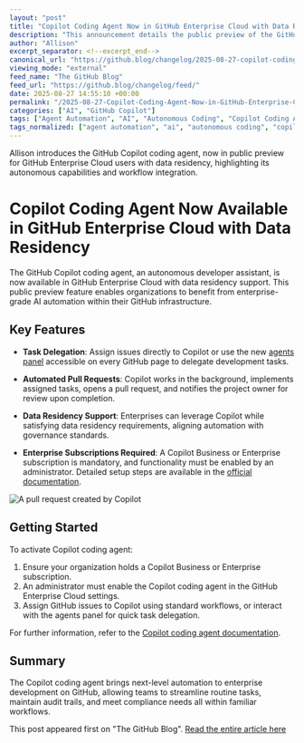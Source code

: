 ```yaml
---
layout: "post"
title: "Copilot Coding Agent Now in GitHub Enterprise Cloud with Data Residency"
description: "This announcement details the public preview of the GitHub Copilot coding agent, an autonomous developer assistant now available in GitHub Enterprise Cloud with data residency support. The Copilot coding agent allows users to delegate coding tasks via issues or the new agents panel, automates pull requests, and integrates into enterprise workflows. Setup requires an appropriate Copilot subscription and administrator enablement."
author: "Allison"
excerpt_separator: <!--excerpt_end-->
canonical_url: "https://github.blog/changelog/2025-08-27-copilot-coding-agent-is-now-available-in-github-enterprise-cloud-with-data-residency"
viewing_mode: "external"
feed_name: "The GitHub Blog"
feed_url: "https://github.blog/changelog/feed/"
date: 2025-08-27 14:55:10 +00:00
permalink: "/2025-08-27-Copilot-Coding-Agent-Now-in-GitHub-Enterprise-Cloud-with-Data-Residency.html"
categories: ["AI", "GitHub Copilot"]
tags: ["Agent Automation", "AI", "Autonomous Coding", "Copilot Coding Agent", "Data Residency", "Developer Tools", "Enterprise Workflows", "GitHub Copilot", "GitHub Enterprise Cloud", "Issue Assignment", "News", "Pull Requests"]
tags_normalized: ["agent automation", "ai", "autonomous coding", "copilot coding agent", "data residency", "developer tools", "enterprise workflows", "github copilot", "github enterprise cloud", "issue assignment", "news", "pull requests"]
---
```


Allison introduces the GitHub Copilot coding agent, now in public preview for GitHub Enterprise Cloud users with data residency, highlighting its autonomous capabilities and workflow integration.<!--excerpt_end-->

# Copilot Coding Agent Now Available in GitHub Enterprise Cloud with Data Residency

The GitHub Copilot coding agent, an autonomous developer assistant, is now available in GitHub Enterprise Cloud with data residency support. This public preview feature enables organizations to benefit from enterprise-grade AI automation within their GitHub infrastructure.

## Key Features

- **Task Delegation**: Assign issues directly to Copilot or use the new [agents panel](https://github.blog/news-insights/product-news/agents-panel-launch-copilot-coding-agent-tasks-anywhere-on-github/) accessible on every GitHub page to delegate development tasks.

- **Automated Pull Requests**: Copilot works in the background, implements assigned tasks, opens a pull request, and notifies the project owner for review upon completion.

- **Data Residency Support**: Enterprises can leverage Copilot while satisfying data residency requirements, aligning automation with governance standards.

- **Enterprise Subscriptions Required**: A Copilot Business or Enterprise subscription is mandatory, and functionality must be enabled by an administrator. Detailed setup steps are available in the [official documentation](https://docs.github.com/enterprise-cloud@latest/copilot/how-tos/agents/copilot-coding-agent/enabling-copilot-coding-agent).

![A pull request created by Copilot](https://github.com/user-attachments/assets/02c64cb6-4408-4e8b-8e9c-ceaa12e65458)

## Getting Started

To activate Copilot coding agent:

1. Ensure your organization holds a Copilot Business or Enterprise subscription.
2. An administrator must enable the Copilot coding agent in the GitHub Enterprise Cloud settings.
3. Assign GitHub issues to Copilot using standard workflows, or interact with the agents panel for quick task delegation.

For further information, refer to the [Copilot coding agent documentation](https://gh.io/copilot-coding-agent-docs).

## Summary

The Copilot coding agent brings next-level automation to enterprise development on GitHub, allowing teams to streamline routine tasks, maintain audit trails, and meet compliance needs all within familiar workflows.

This post appeared first on "The GitHub Blog". [Read the entire article here](https://github.blog/changelog/2025-08-27-copilot-coding-agent-is-now-available-in-github-enterprise-cloud-with-data-residency)
